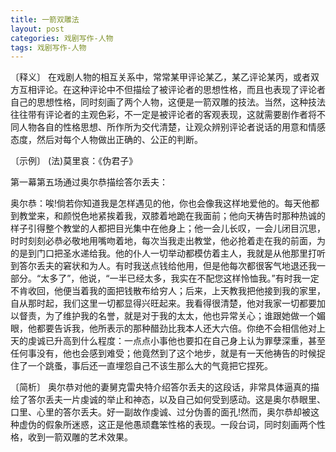 ```yaml
---
title: 一箭双雕法
layout: post
categories: 戏剧写作-人物
tags: 戏剧写作-人物
---
```


〔释义〕 在戏剧人物的相互关系中，常常某甲评论某乙，某乙评论某丙，或者双方互相评论。在这种评论中不但描绘了被评论者的思想性格，而且也表现了评论者自己的思想性格，同时刻画了两个人物，这便是一箭双雕的技法。当然，这种技法往往带有评论者的主观色彩，不一定是被评论者的客观表现，这就需要剧作者将不同人物各自的性格思想、所作所为交代清楚，让观众辨别评论者说话的用意和情感态度，然后对每个人物做出正确的、公正的判断。

〔示例〕 (法)莫里哀：《伪君子》

第一幕第五场通过奥尔恭描绘答尔丢夫：

奥尔恭：唉!倘若你知道我是怎样遇见的他，你也会像我这样地爱他的。每天他都到教堂来，和颜悦色地紧挨着我，双膝着地跪在我面前；他向天祷告时那种热诚的样子引得整个教堂的人都把目光集中在他身上；他一会儿长叹，一会儿闭目沉思，时时刻刻必恭必敬地用嘴吻着地，每次当我走出教堂，他必抢着走在我的前面，为的是到门口把圣水递给我。他的仆人一切举动都模仿着主人，我就是从他那里打听到答尔丢夫的窘状和为人。有时我送点钱给他用，但是他每次都很客气地退还我一部分。“太多了”，他说，“一半已经太多，我实在不配您这样怜恤我。”有时我一定不肯收回，他便当着我的面把钱散布给穷人；后来，上天教我把他接到我的家里，自从那时起，我们这里一切都显得兴旺起来。我看得很清楚，他对我家一切都要加以督责，为了维护我的名誉，就是对于我的太太，他也异常关心；谁跟她做一个媚眼，他都要告诉我，他所表示的那种醋劲比我本人还大六倍。你绝不会相信他对上天的虔诚已升高到什么程度：一点点小事他也要扣在自己身上认为罪孽深重，甚至任何事没有，他也会感到难受；他竟然到了这个地步，就是有一天他祷告的时候捉住了一个跳蚤，事后还一直埋怨自己不该生那么大的气竟把它捏死。

〔简析〕 奥尔恭对他的妻舅克雷央特介绍答尔丢夫的这段话，非常具体逼真的描绘了答尔丢夫一片虔诚的举止和神态，以及自己如何受到感动。这是奥尔恭眼里、口里、心里的答尔丢夫。好一副故作虔诚、过分伪善的面孔!然而，奥尔恭却被这种虚伪的假象所迷惑，这正是他愚顽蠢笨性格的表现。一段台词，同时刻画两个性格，收到一箭双雕的艺术效果。 